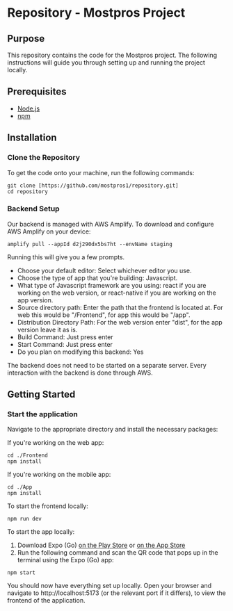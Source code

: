 # Repository - Mostpros Project

## Purpose

This repository contains the code for the Mostpros project. The following instructions will guide you through setting up and running the project locally.

## Prerequisites

- [Node.js](https://nodejs.org/)
- [npm](https://www.npmjs.com/)

## Installation

### Clone the Repository

To get the code onto your machine, run the following commands:

```
git clone [https://github.com/mostpros1/repository.git]
cd repository
```

### Backend Setup

Our backend is managed with AWS Amplify. To download and configure AWS Amplify on your device:

```
amplify pull --appId d2j290dx5bs7ht --envName staging
```

Running this will give you a few prompts.
- Choose your default editor: Select whichever editor you use.
- Choose the type of app that you're building: Javascript.
- What type of Javascript framework are you using: react if you are working on the web version, or react-native if you are working on the app version.
- Source directory path: Enter the path that the frontend is located at. For web this would be "/Frontend", for app this would be "/app".
- Distribution Directory Path: For the web version enter "dist", for the app version leave it as is.
- Build Command: Just press enter
- Start Command: Just press enter
- Do you plan on modifying this backend: Yes

The backend does not need to be started on a separate server. Every interaction with the backend is done through AWS.

## Getting Started

### Start the application

Navigate to the appropriate directory and install the necessary packages:

If you're working on the web app:
```
cd ./Frontend
npm install
```

If you're working on the mobile app:
```
cd ./App
npm install
```


To start the frontend locally:

```
npm run dev
```

To start the app locally:

1. Download Expo (Go) [on the Play Store](https://play.google.com/store/apps/details?id=host.exp.exponent&pcampaignid=web_share) or [on the App Store](https://apps.apple.com/us/app/expo-go/id982107779)
2. Run the following command and scan the QR code that pops up in the terminal using the Expo (Go) app:
```
npm start
```

You should now have everything set up locally. Open your browser and navigate to http://localhost:5173 (or the relevant port if it differs), to view the frontend of the application.
